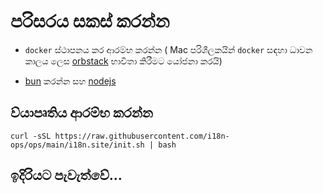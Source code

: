 # පරිසරය සකස් කරන්න

* `docker` ස්ථාපනය කර ආරම්භ කරන්න ( Mac පරිශීලකයින් `docker` සඳහා ධාවන කාලය ලෙස [orbstack](https://orbstack.dev) භාවිතා කිරීමට යෝජනා කරයි)

* [bun](https://bun.sh/docs/installation) කරන්න සහ [nodejs](https://nodejs.org/en/download/package-manager)

## ව්යාපෘතිය ආරම්භ කරන්න

```
curl -sSL https://raw.githubusercontent.com/i18n-ops/ops/main/i18n.site/init.sh | bash
```

## ඉදිරියට පැවැත්වේ…